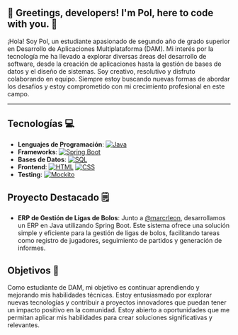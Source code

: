 ## 👋 Greetings, developers! I'm Pol, here to code with you. 🚀

¡Hola! Soy Pol, un estudiante apasionado de segundo año de grado superior en Desarrollo de Aplicaciones Multiplataforma (DAM). Mi interés por la tecnología me ha llevado a explorar diversas áreas del desarrollo de software, desde la creación de aplicaciones hasta la gestión de bases de datos y el diseño de sistemas. Soy creativo, resolutivo y disfruto colaborando en equipo. Siempre estoy buscando nuevas formas de abordar los desafíos y estoy comprometido con mi crecimiento profesional en este campo.

---

## Tecnologías 💻
- **Lenguajes de Programación**: [![Java](https://img.shields.io/badge/Java-ED8B00?style=for-the-badge&logo=java&logoColor=white)](#) 
- **Frameworks**: [![Spring Boot](https://img.shields.io/badge/Spring_Boot-6DB33F?style=for-the-badge&logo=spring&logoColor=white)](#)
- **Bases de Datos**: [![SQL](https://img.shields.io/badge/SQL-4479A1?style=for-the-badge&logo=postgresql&logoColor=white)](#)
- **Frontend**: [![HTML](https://img.shields.io/badge/HTML5-E34F26?style=for-the-badge&logo=html5&logoColor=white)](#) [![CSS](https://img.shields.io/badge/CSS3-1572B6?style=for-the-badge&logo=css3&logoColor=white)](#)
- **Testing**: [![Mockito](https://img.shields.io/badge/Mockito-DB8720?style=for-the-badge&logo=mockito&logoColor=white)](#)

## Proyecto Destacado 🗒
- **ERP de Gestión de Ligas de Bolos**: Junto a [@marcrleon](https://github.com/marcrleon), desarrollamos un ERP en Java utilizando Spring Boot. Este sistema ofrece una solución simple y eficiente para la gestión de ligas de bolos, facilitando tareas como registro de jugadores, seguimiento de partidos y generación de informes.

## Objetivos 🎯
Como estudiante de DAM, mi objetivo es continuar aprendiendo y mejorando mis habilidades técnicas. Estoy entusiasmado por explorar nuevas tecnologías y contribuir a proyectos innovadores que puedan tener un impacto positivo en la comunidad. Estoy abierto a oportunidades que me permitan aplicar mis habilidades para crear soluciones significativas y relevantes.

